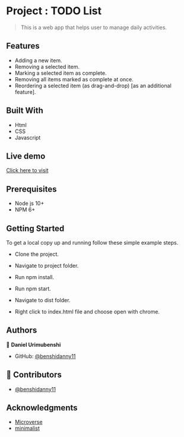 # Project : TODO List

> This is a web app that helps user to manage daily activities.

## Features
- Adding a new item.
- Removing a selected item.
- Marking a selected item as complete.
- Removing all items marked as complete at once.
- Reordering a selected item (as drag-and-drop) [as an additional feature].

## Built With
- Html
- CSS
- Javascript

## Live demo

[Click here to visit](https://benshidanny11.github.io/todo-list/)

## Prerequisites

- Node js 10+
- NPM 6+


## Getting Started

To get a local copy up and running follow these simple example steps.

- Clone the project.

- Navigate to project folder.

- Run npm install.

- Run npm start.

- Navigate to dist folder.

- Right click to index.html file and choose open with chrome.

## Authors

👤 **Daniel Urimubenshi**

- GitHub: [@benshidanny11](https://github.com/benshidanny11/dist/index.html)

## 🤝 Contributors

- [@benshidanny11](https://github.com/benshidanny11)

## Acknowledgments

- [Microverse](https://www.microverse.org/)
- [minimalist](https://web.archive.org/web/20180320194056/http://www.getminimalist.com:80/)